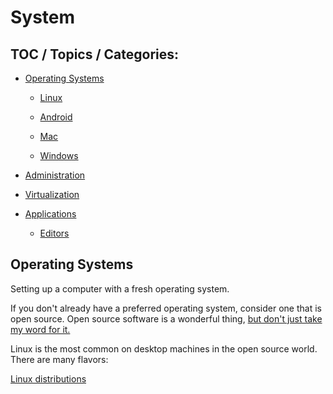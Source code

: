 # System

## TOC / Topics / Categories:

  - [Operating Systems](.)

    - [Linux](linux/distributions.md)
  
    - [Android](android/)
  
    - [Mac](mac/)
  
    - [Windows](windows/)

  - [Administration](administration/)
  
  - [Virtualization](virtualization/)

  - [Applications](.)

    - [Editors](editors/)



## Operating Systems

Setting up a computer with a fresh operating system. 

If you don't already have a preferred operating system, consider one that is open source. Open source software is a wonderful thing, [but don't just take my word for it.](https://opensource.guide)

Linux is the most common on desktop machines in the open source world. There are many flavors:

[Linux distributions](linux/distributions.md)


